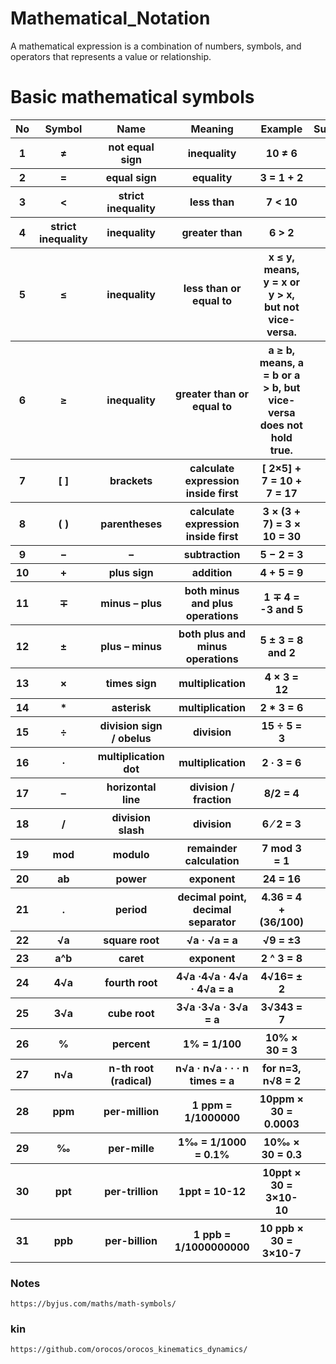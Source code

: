 # Mathematical_Notation
A mathematical expression is a combination of numbers, symbols, and operators that represents a value or relationship.





# Basic mathematical symbols 


<table>
  <tr>
    <th>No</th>
    <th>Symbol</th>
    <th>Name</th>
    <th>Meaning</th>
    <th>Example</th>
    <th>Summery</th>
  </tr>
  <tr>
    <th>1</th>
    <th>≠</th>
    <th>not equal sign</th>
    <th>inequality</th>
    <th>10 ≠ 6</th>
    <th>-</th>
  </tr>
  <tr>
    <th>2</th>
    <th>=</th>
    <th>equal sign</th>
    <th>equality</th>
    <th>3 = 1 + 2</th>
    <th>-</th>
  </tr>
  <tr>
    <th>3</th>
    <th><</th>
    <th>strict inequality</th>
    <th>less than</th>
    <th>7 < 10</th>
    <th>-</th>
  </tr>
    <th>4</th>
    <th>strict inequality</th>
    <th>inequality</th>
    <th>greater than</th>
    <th>6 > 2</th>
    <th>></th>
  </tr>
  <tr>
    <th>5</th>
    <th>≤</th>
    <th>inequality</th>
    <th>less than or equal to</th>
    <th>x ≤ y, means, y = x or y > x, but not vice-versa.</th>
    <th>-</th>
  </tr>
  <tr>
    <th>6</th>
    <th>≥</th>
    <th>inequality</th>
    <th>greater than or equal to</th>
    <th>a ≥ b, means, a = b or a > b, but vice-versa does not hold true.</th>
    <th>-</th>
  </tr>
  <tr>
    <th>7</th>
    <th>[ ]</th>
    <th>brackets</th>
    <th>calculate expression inside first</th>
    <th>[ 2×5] + 7 = 10 + 7 =  17</th>
    <th>-</th>
  </tr>
    <th>8</th>
    <th> ( ) </th>
    <th>parentheses</th>
    <th>calculate expression inside first</th>
    <th>3 × (3 + 7) = 3 × 10 = 30</th>
    <th>-</th>
  </tr>
  <tr>
    <th>9</th>
    <th> − </th>
    <th>− </th>
    <th>subtraction</th>
    <th>5 − 2 = 3</th>
    <th>-</th>
  </tr>
  <tr>
    <th>10</th>
    <th>+</th>
    <th>plus sign</th>
    <th>addition</th>
    <th>4 + 5 = 9</th>
    <th>-</th>
  </tr>
  <tr>
    <th>11</th>
    <th>∓</th>
    <th>minus – plus</th>
    <th>both minus and plus operations</th>
    <th>1 ∓ 4 = -3 and 5</th>
    <th>-</th>
  </tr>
    <th>12</th>
    <th>±</th>
    <th>plus – minus</th>
    <th>both plus and minus operations</th>
    <th>5 ± 3 = 8 and 2</th>
    <th>-</th>
  </tr>
  <tr>
    <th>13</th>
    <th>×</th>
    <th>times sign</th>
    <th>multiplication</th>
    <th>4 × 3 = 12</th>
    <th>-</th>
  </tr>
  <tr>
    <th>14</th>
    <th>*</th>
    <th>asterisk</th>
    <th>multiplication</th>
    <th>2 * 3 = 6</th>
    <th>-</th>
  </tr>
  <tr>
    <th>15</th>
    <th> ÷ </th>
    <th>division sign / obelus</th>
    <th>division</th>
    <th>15 ÷ 5 = 3</th>
    <th>-</th>
  </tr>
    <th>16</th>
    <th>∙</th>
    <th>multiplication dot</th>
    <th>multiplication</th>
    <th>2 ∙ 3 = 6</th>
    <th>-</th>
  </tr>
  <tr>
    <th>17</th>
    <th>–</th>
    <th>horizontal line</th>
    <th>division / fraction</th>
    <th>8/2 = 4</th>
    <th>-</th>
  </tr>
  <tr>
    <th>18</th>
    <th>/</th>
    <th>division slash</th>
    <th>division</th>
    <th>6 ⁄ 2 = 3</th>
    <th>-</th>
  </tr>
  <tr>
    <th>19</th>
    <th>mod</th>
    <th>modulo</th>
    <th>remainder calculation</th>
    <th>7 mod 3 = 1</th>
    <th>-</th>
  </tr>
    <th>20</th>
    <th>ab</th>
    <th>power</th>
    <th>exponent</th>
    <th>24 = 16</th>
    <th>-</th>
  </tr>
  <tr>
    <th>21</th>
    <th>.</th>
    <th>period</th>
    <th>decimal point, decimal separator</th>
    <th>4.36 = 4 +(36/100)</th>
    <th>-</th>
  </tr>
  <tr>
    <th>22</th>
    <th>√a</th>
    <th>square root</th>
    <th>√a · √a = a</th>
    <th>√9 = ±3</th>
    <th>-</th>
  </tr>
  <tr>
    <th>23</th>
    <th>a^b</th>
    <th>caret</th>
    <th>exponent</th>
    <th>2 ^ 3 = 8</th>
    <th>-</th>
  </tr>
    <th>24</th>
    <th>4√a</th>
    <th>fourth root</th>
    <th>4√a ·4√a · 4√a · 4√a = a </th>
    <th>4√16= ± 2</th>
    <th>-</th>
  </tr>
  <tr>
    <th>25</th>
    <th>3√a</th>
    <th>cube root </th>
    <th>3√a ·3√a · 3√a = a </th>
    <th>3√343 = 7</th>
    <th>-</th>
  </tr>
  <tr>
    <th>26</th>
    <th>%</th>
    <th>percent</th>
    <th>1% = 1/100</th>
    <th>10% × 30 = 3</th>
    <th>-</th>
  </tr>
  <tr>
    <th>27</th>
    <th>n√a</th>
    <th>n-th root (radical)</th>
    <th>n√a · n√a · · · n times = a </th>
    <th>for n=3, n√8 = 2</th>
    <th>-</th>
  </tr>
    <th>28</th>
    <th>ppm</th>
    <th>per-million</th>
    <th>1 ppm = 1/1000000 </th>
    <th>10ppm × 30 = 0.0003</th>
    <th>-</th>
  </tr>
  <tr>
    <th>29</th>
    <th>‰</th>
    <th>per-mille</th>
    <th>1‰ = 1/1000 = 0.1%</th>
    <th>10‰ × 30 = 0.3</th>
    <th>-</th>
  </tr>
  </tr>
    <th>30</th>
    <th>ppt</th>
    <th>per-trillion</th>
    <th>1ppt = 10-12 </th>
    <th>10ppt × 30 = 3×10-10</th>
    <th>-</th>
  </tr>
  <tr>
    <th>31</th>
    <th>ppb</th>
    <th>per-billion</th>
    <th>1 ppb = 1/1000000000</th>
    <th>10 ppb × 30 = 3×10-7</th>
    <th>-</th>
  </tr>
</table>











### Notes


```
https://byjus.com/maths/math-symbols/
```





### kin


```
https://github.com/orocos/orocos_kinematics_dynamics/
```





